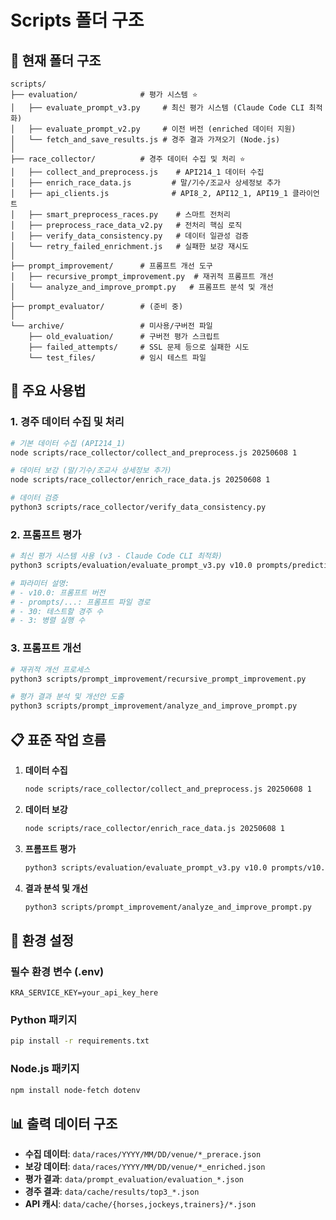 # Scripts 폴더 구조

## 📂 현재 폴더 구조

```
scripts/
├── evaluation/              # 평가 시스템 ⭐
│   ├── evaluate_prompt_v3.py     # 최신 평가 시스템 (Claude Code CLI 최적화)
│   ├── evaluate_prompt_v2.py     # 이전 버전 (enriched 데이터 지원)
│   └── fetch_and_save_results.js # 경주 결과 가져오기 (Node.js)
│
├── race_collector/          # 경주 데이터 수집 및 처리 ⭐
│   ├── collect_and_preprocess.js    # API214_1 데이터 수집
│   ├── enrich_race_data.js         # 말/기수/조교사 상세정보 추가
│   ├── api_clients.js              # API8_2, API12_1, API19_1 클라이언트
│   ├── smart_preprocess_races.py    # 스마트 전처리
│   ├── preprocess_race_data_v2.py   # 전처리 핵심 로직
│   ├── verify_data_consistency.py   # 데이터 일관성 검증
│   └── retry_failed_enrichment.js   # 실패한 보강 재시도
│
├── prompt_improvement/      # 프롬프트 개선 도구
│   ├── recursive_prompt_improvement.py  # 재귀적 프롬프트 개선
│   └── analyze_and_improve_prompt.py   # 프롬프트 분석 및 개선
│
├── prompt_evaluator/        # (준비 중)
│
└── archive/                 # 미사용/구버전 파일
    ├── old_evaluation/      # 구버전 평가 스크립트
    ├── failed_attempts/     # SSL 문제 등으로 실패한 시도
    └── test_files/          # 임시 테스트 파일
```

## 🚀 주요 사용법

### 1. 경주 데이터 수집 및 처리

```bash
# 기본 데이터 수집 (API214_1)
node scripts/race_collector/collect_and_preprocess.js 20250608 1

# 데이터 보강 (말/기수/조교사 상세정보 추가)
node scripts/race_collector/enrich_race_data.js 20250608 1

# 데이터 검증
python3 scripts/race_collector/verify_data_consistency.py
```

### 2. 프롬프트 평가

```bash
# 최신 평가 시스템 사용 (v3 - Claude Code CLI 최적화)
python3 scripts/evaluation/evaluate_prompt_v3.py v10.0 prompts/prediction-template-v10.0.md 30 3

# 파라미터 설명:
# - v10.0: 프롬프트 버전
# - prompts/...: 프롬프트 파일 경로
# - 30: 테스트할 경주 수
# - 3: 병렬 실행 수
```

### 3. 프롬프트 개선

```bash
# 재귀적 개선 프로세스
python3 scripts/prompt_improvement/recursive_prompt_improvement.py

# 평가 결과 분석 및 개선안 도출
python3 scripts/prompt_improvement/analyze_and_improve_prompt.py
```

## 📋 표준 작업 흐름

1. **데이터 수집**
   ```bash
   node scripts/race_collector/collect_and_preprocess.js 20250608 1
   ```

2. **데이터 보강**
   ```bash
   node scripts/race_collector/enrich_race_data.js 20250608 1
   ```

3. **프롬프트 평가**
   ```bash
   python3 scripts/evaluation/evaluate_prompt_v3.py v10.0 prompts/v10.0.md 30
   ```

4. **결과 분석 및 개선**
   ```bash
   python3 scripts/prompt_improvement/analyze_and_improve_prompt.py
   ```

## 🔧 환경 설정

### 필수 환경 변수 (.env)
```
KRA_SERVICE_KEY=your_api_key_here
```

### Python 패키지
```bash
pip install -r requirements.txt
```

### Node.js 패키지
```bash
npm install node-fetch dotenv
```

## 📊 출력 데이터 구조

- **수집 데이터**: `data/races/YYYY/MM/DD/venue/*_prerace.json`
- **보강 데이터**: `data/races/YYYY/MM/DD/venue/*_enriched.json`
- **평가 결과**: `data/prompt_evaluation/evaluation_*.json`
- **경주 결과**: `data/cache/results/top3_*.json`
- **API 캐시**: `data/cache/{horses,jockeys,trainers}/*.json`